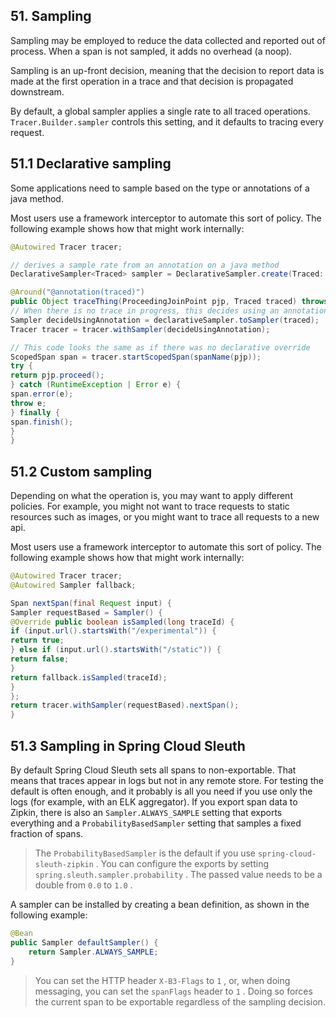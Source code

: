 ## 51. Sampling

Sampling may be employed to reduce the data collected and reported out of process. When a span is not sampled, it adds no overhead (a noop).

Sampling is an up-front decision, meaning that the decision to report data is made at the first operation in a trace and that decision is propagated downstream.

By default, a global sampler applies a single rate to all traced operations.  `Tracer.Builder.sampler`  controls this setting, and it defaults to tracing every request.

## 51.1 Declarative sampling

Some applications need to sample based on the type or annotations of a java method.

Most users use a framework interceptor to automate this sort of policy. The following example shows how that might work internally:

```java
@Autowired Tracer tracer;

// derives a sample rate from an annotation on a java method
DeclarativeSampler<Traced> sampler = DeclarativeSampler.create(Traced::sampleRate);

@Around("@annotation(traced)")
public Object traceThing(ProceedingJoinPoint pjp, Traced traced) throws Throwable {
// When there is no trace in progress, this decides using an annotation
Sampler decideUsingAnnotation = declarativeSampler.toSampler(traced);
Tracer tracer = tracer.withSampler(decideUsingAnnotation);

// This code looks the same as if there was no declarative override
ScopedSpan span = tracer.startScopedSpan(spanName(pjp));
try {
return pjp.proceed();
} catch (RuntimeException | Error e) {
span.error(e);
throw e;
} finally {
span.finish();
}
}
```

## 51.2 Custom sampling

Depending on what the operation is, you may want to apply different policies. For example, you might not want to trace requests to static resources such as images, or you might want to trace all requests to a new api.

Most users use a framework interceptor to automate this sort of policy. The following example shows how that might work internally:

```java
@Autowired Tracer tracer;
@Autowired Sampler fallback;

Span nextSpan(final Request input) {
Sampler requestBased = Sampler() {
@Override public boolean isSampled(long traceId) {
if (input.url().startsWith("/experimental")) {
return true;
} else if (input.url().startsWith("/static")) {
return false;
}
return fallback.isSampled(traceId);
}
};
return tracer.withSampler(requestBased).nextSpan();
}
```

## 51.3 Sampling in Spring Cloud Sleuth

By default Spring Cloud Sleuth sets all spans to non-exportable. That means that traces appear in logs but not in any remote store. For testing the default is often enough, and it probably is all you need if you use only the logs (for example, with an ELK aggregator). If you export span data to Zipkin, there is also an  `Sampler.ALWAYS_SAMPLE`  setting that exports everything and a  `ProbabilityBasedSampler`  setting that samples a fixed fraction of spans.

> The  `ProbabilityBasedSampler`  is the default if you use  `spring-cloud-sleuth-zipkin` . You can configure the exports by setting  `spring.sleuth.sampler.probability` . The passed value needs to be a double from  `0.0`  to  `1.0` .

A sampler can be installed by creating a bean definition, as shown in the following example:

```java
@Bean
public Sampler defaultSampler() {
	return Sampler.ALWAYS_SAMPLE;
}
```

> You can set the HTTP header  `X-B3-Flags`  to  `1` , or, when doing messaging, you can set the  `spanFlags`  header to  `1` . Doing so forces the current span to be exportable regardless of the sampling decision.


